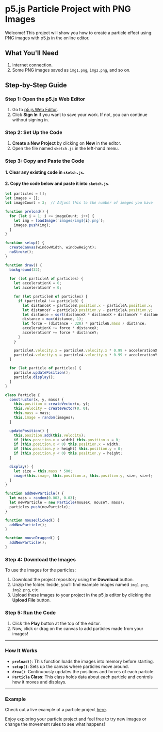 
# p5.js Particle Project with PNG Images

Welcome! This project will show you how to create a particle effect using PNG images with p5.js in the online editor.

## What You'll Need

1. Internet connection.
2. Some PNG images saved as `img1.png`, `img2.png`, and so on.

## Step-by-Step Guide

### Step 1: Open the p5.js Web Editor

1. Go to [p5.js Web Editor](https://editor.p5js.org/cuvner/sketches/XHyurb_yN).
2. Click **Sign In** if you want to save your work. If not, you can continue without signing in.

### Step 2: Set Up the Code

1. **Create a New Project** by clicking on **New** in the editor.
2. Open the file named `sketch.js` in the left-hand menu.

### Step 3: Copy and Paste the Code

#### 1. Clear any existing code in `sketch.js`.
#### 2. Copy the code below and paste it into `sketch.js`.

```javascript
let particles = [];
let images = [];
let imageCount = 3;  // Adjust this to the number of images you have

function preload() {
  for (let i = 1; i <= imageCount; i++) {
    let img = loadImage(`images/img${i}.png`);
    images.push(img);
  }
}

function setup() {
  createCanvas(windowWidth, windowHeight);
  noStroke();
}

function draw() {
  background(32);
  
  for (let particleA of particles) {
    let accelerationX = 0;
    let accelerationY = 0;

    for (let particleB of particles) {
      if (particleA !== particleB) {
        let distanceX = particleB.position.x - particleA.position.x;
        let distanceY = particleB.position.y - particleA.position.y;
        let distance = sqrt(distanceX * distanceX + distanceY * distanceY);
        distance = max(distance, 1);
        let force = (distance - 320) * particleB.mass / distance;
        accelerationX += force * distanceX;
        accelerationY += force * distanceY;
      }
    }

    particleA.velocity.x = particleA.velocity.x * 0.99 + accelerationX * particleA.mass;
    particleA.velocity.y = particleA.velocity.y * 0.99 + accelerationY * particleA.mass;
  }

  for (let particle of particles) {
    particle.updatePosition();
    particle.display();
  }
}

class Particle {
  constructor(x, y, mass) {
    this.position = createVector(x, y);
    this.velocity = createVector(0, 0);
    this.mass = mass;
    this.image = random(images);
  }

  updatePosition() {
    this.position.add(this.velocity);
    if (this.position.x > width) this.position.x = 0;
    if (this.position.x < 0) this.position.x = width;
    if (this.position.y > height) this.position.y = 0;
    if (this.position.y < 0) this.position.y = height;
  }

  display() {
    let size = this.mass * 500;
    image(this.image, this.position.x, this.position.y, size, size);
  }
}

function addNewParticle() {
  let mass = random(0.003, 0.03);
  let newParticle = new Particle(mouseX, mouseY, mass);
  particles.push(newParticle);
}

function mouseClicked() {
  addNewParticle();
}

function mouseDragged() {
  addNewParticle();
}
```

### Step 4: Download the Images

To use the images for the particles:

1. Download the project repository using the **Download** button.
2. Unzip the folder. Inside, you’ll find example images named `img1.png`, `img2.png`, etc.
3. Upload these images to your project in the p5.js editor by clicking the **Upload File** button.

### Step 5: Run the Code

1. Click the **Play** button at the top of the editor.
2. Now, click or drag on the canvas to add particles made from your images!

---

### How It Works

- **`preload()`**: This function loads the images into memory before starting.
- **`setup()`**: Sets up the canvas where particles move around.
- **`draw()`**: Continuously updates the positions and forces of each particle.
- **`Particle` Class**: This class holds data about each particle and controls how it moves and displays.

---

### Example

Check out a live example of a particle project [here](https://editor.p5js.org/cuvner/full/7n9lmC4YC).

Enjoy exploring your particle project and feel free to try new images or change the movement rules to see what happens!

